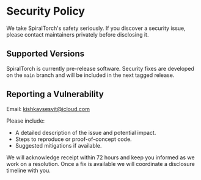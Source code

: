 # Security Policy

We take SpiralTorch's safety seriously. If you discover a security issue,
please contact maintainers privately before disclosing it.

## Supported Versions

SpiralTorch is currently pre-release software. Security fixes are developed on
the `main` branch and will be included in the next tagged release.

## Reporting a Vulnerability

Email: kishkavsesvit@icloud.com

Please include:

- A detailed description of the issue and potential impact.
- Steps to reproduce or proof-of-concept code.
- Suggested mitigations if available.

We will acknowledge receipt within 72 hours and keep you informed as we work on
a resolution. Once a fix is available we will coordinate a disclosure timeline
with you.
